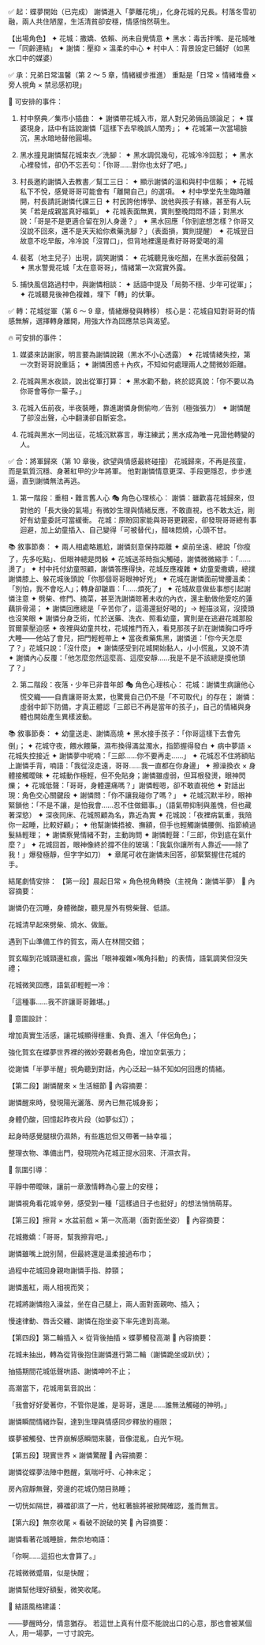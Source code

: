 ✅ 起：蝶夢開始（已完成）
謝憐進入「夢離花境」，化身花城的兄長。村落冬雪初融，兩人共住陋屋，生活清貧卻安穩，情感悄然萌生。

【出場角色】
✦ 花城：撒嬌、依賴、尚未自覺情意
✦ 黑水：毒舌拌嘴、是花城唯一「同齡連結」
✦ 謝憐：壓抑 × 溫柔的中心
✦ 村中人：背景設定已鋪好（如黑水口中的媒婆）

✅ 承：兄弟日常溫馨（第 2 ～ 5 章，情緒緩步推進）
重點是「日常 × 情緒堆疊 × 旁人視角 × 禁忌感初現」

🌿 可安排的事件：

1. 村中祭典／集市小插曲：
   ✦ 謝憐帶花城入市，眾人對兄弟倆品頭論足；
   ✦ 媒婆現身，話中有話說謝憐「這樣下去早晚誤人閨秀」；
   ✦ 花城第一次當場臉沉，黑水暗地替他圓場。

2. 黑水撞見謝憐幫花城束衣／洗腳：
   ✦ 黑水調侃幾句，花城冷冷回懟；
   ✦ 黑水心裡發怵，卻仍不忘丟句：「你哥……對你也太好了吧。」

3. 村長邀約謝憐入去教書／幫工三日：
   ✦ 顯示謝憐的溫和與村中信賴；
   ✦ 花城私下不悅，感覺哥哥可能會有「離開自己」的選項。
   ✦ 村中學堂先生臨時離開，村長請託謝憐代課三日
   ✦ 村民誇他博學、說他與孩子有緣，甚至有人玩笑「若是成親當真好福氣」
   ✦ 花城表面無異，實則整晚悶悶不語；對黑水說：「哥是不是更適合留在別人身邊？」
   ✦ 黑水回應「你到底想怎樣？你哥又沒說不回來，還不是天天給你煮藥洗腳？」（表面損，實則提醒）
   ✦ 花城翌日故意不吃早飯，冷冷說「沒胃口」，但背地裡還是煮好哥哥愛喝的湯

4. 裴茗（地主兒子）出現，調笑謝憐：
   ✦ 花城聽見後吃醋，在黑水面前發飆；
   ✦ 黑水警覺花城「太在意哥哥」，情緒第一次寫實外露。

5. 捕快風信路過村中，與謝憐相談：
   ✦ 話語中提及「局勢不穩、少年可從軍」；
   ✦ 花城聽見後神色複雜，埋下「轉」的伏筆。

✅ 轉：花城從軍（第 6 ～ 9 章，情緒爆發與轉移）
核心是：花城自知對哥哥的情感無解，選擇轉身離開，用強大作為回應禁忌與渴望。

🔥 可安排的事件：

1. 媒婆來訪謝家，明言要為謝憐說親（黑水不小心透露）
   ✦ 花城情緒失控，第一次對哥哥說重話；
   ✦ 謝憐困惑＋內疚，不知如何處理兩人之間微妙距離。

2. 花城與黑水夜談，說出從軍打算：
   ✦ 黑水勸不動，終於認真說：「你不要以為你哥會等你一輩子。」

3. 花城入伍前夜，半夜裝睡，靠進謝憐身側偷吻／告別（極強張力）
   ✦ 謝憐醒了卻沒出聲，心中翻湧卻自斷妄念。

4. 花城與黑水一同出征，花城沉默寡言，專注練武；黑水成為唯一見證他轉變的人。

✅ 合：將軍歸來（第 10 章後，欲望與情感最終碰撞）
花城歸來，不再是孩童，而是氣質沉穩、身著紅甲的少年將軍。
他對謝憐情意更深、手段更隱忍，步步進逼，直到謝憐無法再逃。

1. 第一階段：重相・難言舊人心
   🎭 角色心理核心：
   謝憐：雖歡喜花城歸來，但對他的「長大後的氣場」有微妙生理與情緒反應，不敢直視，也不敢太近，剛好有幼童委託可當緩衝。
   花城：原盼回家能與哥哥更親密，卻發現哥哥總有事迴避，加上幼童插入、自己變得「可被替代」，醋味悶燒，心頭不甘。

📚 敘事節奏：
✦ 兩人相處略尷尬，謝憐刻意保持距離
✦ 桌前坐遠、總說「你瘦了，先多吃點」、但眼神總是閃躲
✦ 花城送茶時指尖觸碰，謝憐微微縮手：「……燙了」
✦ 村中托付幼童照顧，謝憐答應得快，花城反應複雜
✦ 幼童愛撒嬌，總撲謝憐膝上、躲花城後頭說「你那個哥哥眼神好兇」
✦ 花城在謝憐面前彎腰溫柔：「別怕，我不會吃人」；轉身卻皺眉：「……煩死了」
✦ 花城故意做些事想引起謝憐注意
✦ 劈柴、修門、摘菜，甚至洗謝憐晾著未收的內衣，還主動做他愛吃的蓮藕排骨湯；
✦ 謝憐回應總是「辛苦你了，這湯還挺好喝的」→ 輕描淡寫，沒摸頭也沒笑眼
✦ 謝憐分身乏術，忙於送藥、洗衣、照看幼童，實則是在逃避花城那股賀爾蒙壓迫感
✦ 夜裡與幼童共枕，花城推門而入，看見那孩子趴在謝憐胸口呼呼大睡——他站了會兒，把門輕輕帶上
✦ 當夜煮藥焦黑，謝憐道：「你今天怎麼了？」花城只說：「沒什麼」
✦ 謝憐感受到花城開始黏人，小小慌亂，又說不清
✦ 謝憐內心反覆：「他怎麼忽然這麼高、這麼安靜……我是不是不該總是摸他頭了？」

2. 第二階段：夜落・少年已非昔年郎
   🎭 角色心理核心：
   花城：謝憐生病讓他心慌交織——自責讓哥哥太累，也驚覺自己仍不是「不可取代」的存在；
   謝憐：虛弱中卸下防備，才真正體認「三郎已不再是當年的孩子」，自己的情緒與身體也開始產生異樣波動。

📚 敘事節奏：
✦ 幼童送走、謝憐高燒
✦ 黑水接手孩子：「你哥這樣下去會先倒」；
✦ 花城守夜，餵水餵藥，濕布換得滿盆濁水，指節握得發白
✦ 病中夢語 × 花城失控接近
✦ 謝憐夢中呢喃：「三郎……你不要再走……」
✦ 花城忍不住將額貼上謝憐手背，喃語：「我從沒走遠，哥哥……我一直都在你身邊」
✦ 擦澡換衣 × 身體接觸曖昧
✦ 花城動作極輕，但不免貼身；謝憐雖虛弱，但耳根發燙，眼神閃爍；
✦ 花城低聲：「哥哥，身體還痛嗎？」謝憐輕嗯，卻不敢直視他
✦ 對話出現：角色交心關鍵段
✦ 謝憐問：「你不讓我碰你了嗎？」
✦ 花城沉默半秒，眼神緊鎖他：「不是不讓，是怕我會……忍不住做錯事。」（語氣帶抑制與羞愧，但也藏著深慾）
✦ 深夜同床、花城照顧為名，靠近為實
✦ 花城說：「夜裡病氣重，我陪你一起睡，比較好顧」；
✦ 他幫謝憐捂被、撫額，但手也輕觸謝憐腰側、指節繞過髮絲輕理；
✦ 謝憐察覺情緒不對，主動詢問
✦ 謝憐輕聲：「三郎，你到底在氣什麼？」
✦ 花城回首，眼神像終於撐不住的玻璃：「我氣你讓所有人靠近——除了我！」爆發極靜，但字字如刀）
✦ 章尾可收在謝憐未回答，卻緊緊握住花城的手。


結尾劇情安排：
【第一段】晨起日常 × 角色視角轉換（主視角：謝憐半夢）
🔹 內容摘要：

謝憐仍在沉睡，身體微酸，聽見屋外有劈柴聲、低語。

花城清早起來劈柴、燒水、做飯。

遇到下山準備工作的賀玄，兩人在林間交錯；

賀玄瞄到花城頸邊紅痕，露出「眼神複雜×嘴角抖動」的表情，語氣調笑但沒失禮；

花城微笑回應，語氣卻輕輕一冷：

「這種事……我不許讓哥哥難堪。」

🔹 意圖設計：

增加真實生活感，讓花城顯得穩重、負責、進入「伴侶角色」；

強化賀玄在蝶夢世界裡的微妙旁觀者角色，增加空氣張力；

從謝憐「半夢半醒」視角聽到對話，內心泛起一絲不知如何回應的情緒。

【第二段】謝憐醒來 × 生活細節
🔹 內容摘要：

謝憐醒來時，發現陽光灑落、房內已無花城身影；

身體仍酸，回憶起昨夜片段（如夢似幻）；

起身時感覺腿根仍濕熱，有些尷尬但又帶著一絲幸福；

整理衣物、準備出門，發現院內花城正提水回來、汗濕衣背。

🔹 氛圍引導：

平靜中帶曖昧，讓前一章激情轉為心靈上的安穩；

謝憐視角看花城辛勞，感受到一種「這樣過日子也挺好」的想法悄悄萌芽。

【第三段】擦背 × 水盆前戲 × 第一次高潮（面對面坐姿）
🔹 內容摘要：

花城撒嬌：「哥哥，幫我擦背吧。」

謝憐雖嘴上說別鬧，但最終還是溫柔接過布巾；

過程中花城回身親吻謝憐手指、脖頸；

謝憐羞紅，兩人相視而笑；

花城將謝憐抱入澡盆，坐在自己腿上，兩人面對面親吻、插入；

慢速律動、唇舌交纏、謝憐在抱坐姿下率先達到高潮。

【第四段】第二輪插入 × 從背後抽插 × 蝶夢觸發高潮
🔹 內容摘要：

花城未抽出，轉為從背後抱住謝憐進行第二輪（謝憐跪坐或趴伏）；

抽插期間花城低聲哄語、謝憐呻吟不止；

高潮當下，花城用氣音說出：

「我會好好愛著你，不管你是誰，是哥哥，還是……誰無法觸碰的神明。」

謝憐瞬間情緒炸裂，達到生理與情感同步釋放的極限；

蝶夢被觸發、世界崩解感瞬間來襲，音像混亂，白光乍現。

【第五段】現實世界 × 謝憐驚醒
🔹 內容摘要：

謝憐從蝶夢法陣中甦醒，氣喘吁吁、心神未定；

房內寂靜無聲，旁邊的花城仍閉目熟睡；

一切恍如隔世，褲襠卻濕了一片，他紅著臉將被掀開確認，羞而無言。

【第六段】無奈收尾 × 看破不說破的笑
🔹 內容摘要：

謝憐看著花城睡臉，無奈地喃語：

「你啊……這招也太會算了。」

花城微微蹙眉，似是快醒；

謝憐幫他理好額髮，微笑收尾。

🔹 結語風格建議：

——夢醒時分，情意猶存。
若這世上真有什麼不能說出口的心意，那也會被某個人，用一場夢，一寸寸說完。